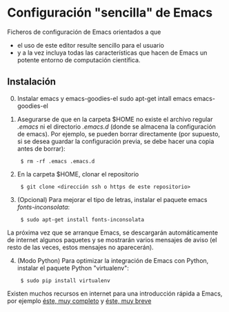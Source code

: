 Configuración "sencilla" de Emacs
=================================

Ficheros de configuración de Emacs orientados a que

* el uso de este editor resulte sencillo para el usuario
* y a la vez incluya todas las características que hacen de Emacs un potente entorno de computación científica.

Instalación
---------------
0. Instalar emacs y emacs-goodies-el
sudo apt-get intall emacs emacs-goodies-el 
1. Asegurarse de que en la carpeta $HOME no existe el archivo regular *.emacs* ni el directorio *.emacs.d* (donde se almacena la configuración de emacs). Por ejemplo, se pueden borrar directamente (por supuesto, si se desea guardar la configuración previa, se debe hacer una copia antes de borrar):

		$ rm -rf .emacs .emacs.d

2. En la carpeta $HOME, clonar el repositorio

        $ git clone <dirección ssh o https de este repositorio>

3. (Opcional) Para mejorar el tipo de letras, instalar el paquete emacs *fonts-inconsolata*:

		$ sudo apt-get install fonts-inconsolata
La próxima vez que se arranque Emacs, se descargarán automáticamente de internet algunos paquetes y se mostrarán varios mensajes de aviso (el resto de las veces, estos mensajes no aparecerán).

4. (Modo Python) Para optimizar la integración de Emacs con Python, instalar el paquete Python "virtualenv":

        $ sudo pip install virtualenv

Existen muchos recursos en internet para una introducción rápida a Emacs, por ejemplo [éste, muy completo](http://es.tldp.org/Tutoriales/doc-tutorial-emacs/intro_emacs.pdf) y [éste, muy breve](http://exal.0x2.org/emacs/emacs.html)
